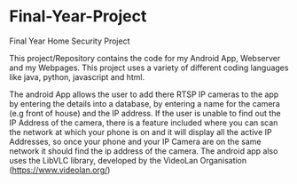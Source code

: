 # Final-Year-Project
Final Year Home Security Project 

This project/Repository contains the code for my Android App, Webserver and my Webpages.
This project uses a variety of different coding languages like java, python, javascript and html.

The android App allows the user to add there RTSP IP cameras to the app by entering the details into a database, by entering a name for the 
camera (e.g front of house) and the IP address. If the user is unable to find out the IP Address of the camera, there is a feature included
where you can scan the network at which your phone is on and it will display all the active IP Addresses, so once your phone and your IP 
Camera are on the same network it should find the ip address of the camera. The android app also uses the LibVLC library, developed by the 
VideoLan Organisation (https://www.videolan.org/)
